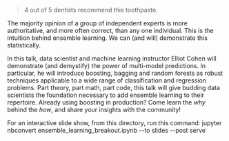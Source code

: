 > 4 out of 5 dentists recommend this toothpaste.

The majority opinion of a group of independent experts is more authoritative, and more often correct, than any one individual. This is the intuition behind ensemble learning. We can (and will) demonstrate this statistically.

In this talk, data scientist and machine learning instructor Elliot Cohen will demonstrate (and demystify) the power of multi-model predictions. In particular, he will introduce boosting, bagging and random forests as robust techniques applicable to a wide range of classification and regression problems. Part theory, part math, part code, this talk will give budding data scientists the foundation necessary to add ensemble learning to their repertoire. Already using boosting in production? Come learn the _why_ behind the _how_, and share your insights with the community!

For an interactive slide show, from this directory, run this command: jupyter nbconvert ensemble_learning_breakout.ipynb --to slides --post serve
